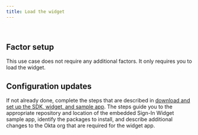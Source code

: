 ```yaml
---
title: Load the widget
---
```


<div class="oie-embedded-sdk">

<ApiLifecycle access="ie" /><br>

<StackSelector class="cleaner-selector"/>

## Factor setup

This use case does not require any additional factors. It only requires you to load the widget.

## Configuration updates

If not already done, complete the steps that are described in [download and set up the SDK, widget, and sample app](/docs/guides/oie-embedded-common-download-setup-app/aspnet/main/). The steps guide you to the appropriate repository and location of the embedded Sign-In Widget sample app, identify the packages to install, and describe additional changes to the Okta org that are required for the widget app.

<StackSelector snippet="summaryofsteps" noSelector />

<StackSelector snippet="integrationsteps" noSelector />

</div>
